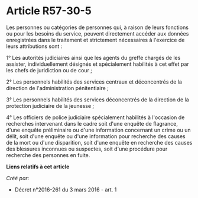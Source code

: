 # Article R57-30-5

Les personnes ou catégories de personnes qui, à raison de leurs fonctions ou pour les besoins du service, peuvent directement
accéder aux données enregistrées dans le traitement et strictement nécessaires à l'exercice de leurs attributions sont : 

1° Les autorités judiciaires ainsi que les agents du greffe chargés de les assister, individuellement désignés et
spécialement habilités à cet effet par les chefs de juridiction ou de cour ; 

2° Les personnels habilités des services centraux et déconcentrés de la direction de l'administration pénitentiaire ; 

3° Les personnels habilités des services déconcentrés de la direction de la protection judiciaire de la jeunesse ; 

4° Les officiers de police judiciaire spécialement habilités à l'occasion de recherches intervenant dans le cadre soit d'une
enquête de flagrance, d'une enquête préliminaire ou d'une information concernant un crime ou un délit, soit d'une enquête ou
d'une information pour recherche des causes de la mort ou d'une disparition, soit d'une enquête en recherche des causes des
blessures inconnues ou suspectes, soit d'une procédure pour recherche des personnes en fuite.

**Liens relatifs à cet article**

_Créé par_:

  - Décret n°2016-261 du 3 mars 2016 - art. 1
